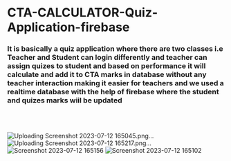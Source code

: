 # CTA-CALCULATOR-Quiz-Application-firebase


<h3>It is basically a quiz application where there are two classes i.e Teacher and Student can login differently and teacher can assign quizes to student and based on performance it will calculate and add it to CTA marks in database without any teacher interaction making it easier for teachers and we used a realtime database with the help of firebase where the student and quizes marks wiil be updated</h3>

<br><br>


![Uploading Screenshot 2023-07-12 165045.png…]()
![Uploading Screenshot 2023-07-12 165217.png…]()
![Screenshot 2023-07-12 165156](https://github.com/Rahul-patil-2003/CTA-CALCULATOR-Quiz-Application-firebase/assets/138668076/0b55f7b8-3728-4125-9fa3-f412d42b72fe)
![Screenshot 2023-07-12 165102](https://github.com/Rahul-patil-2003/CTA-CALCULATOR-Quiz-Application-firebase/assets/138668076/9102a9cb-6165-4a10-8f59-2d620f421ef2)
